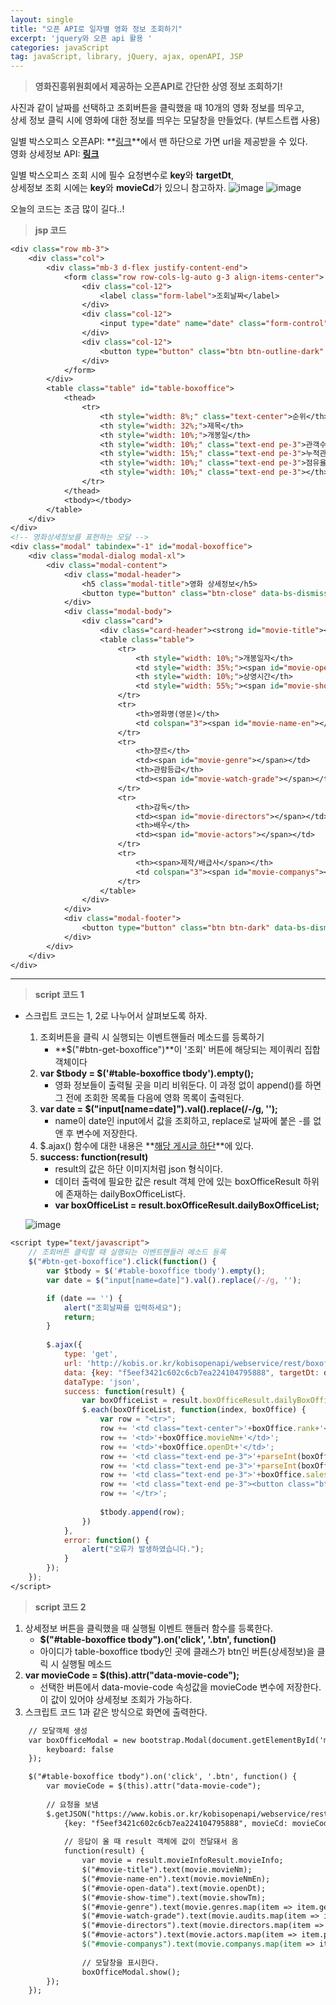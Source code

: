 ```yaml
---
layout: single
title: "오픈 API로 일자별 영화 정보 조회하기"
excerpt: 'jquery와 오픈 api 활용 '
categories: javaScript
tag: javaScript, library, jQuery, ajax, openAPI, JSP
---
```

> **영화진흥위원회에서 제공하는 오픈API로 간단한 상영 정보 조회하기!**

사진과 같이 날짜를 선택하고 조회버튼을 클릭했을 때 10개의 영화 정보를 띄우고, <br> 상세 정보 클릭 시에 영화에 대한 정보를 띄우는 모달창을 만들었다. (부트스트랩 사용)

일별 박스오피스 오픈API: **[링크](https://www.kobis.or.kr/kobisopenapi/homepg/apiservice/searchServiceInfo.do)**에서 맨 하단으로 가면 url을 제공받을 수 있다. <br>
영화 상세정보 API: **[링크](https://www.kobis.or.kr/kobisopenapi/homepg/apiservice/searchServiceInfo.do)**


일별 박스오피스 조회 시에 필수 요청변수로 **key**와 **targetDt**, <br>
상세정보 조회 시에는 **key**와 **movieCd**가 있으니 참고하자.
![image](https://user-images.githubusercontent.com/87356533/147237250-e34f503c-6d7d-44d0-9512-63c3fb196742.png)
![image](https://user-images.githubusercontent.com/87356533/147237297-7b86db97-b744-4a7b-b224-9244d698c782.png)

오늘의 코드는 조금 많이 길다..!

> **jsp 코드**

```jsp
<div class="row mb-3">
    <div class="col">
        <div class="mb-3 d-flex justify-content-end">
            <form class="row row-cols-lg-auto g-3 align-items-center">
                <div class="col-12">
                    <label class="form-label">조회날짜</label>
                </div>
                <div class="col-12">
                    <input type="date" name="date" class="form-control"/>
                </div>
                <div class="col-12">
                    <button type="button" class="btn btn-outline-dark" id="btn-get-boxoffice">조회</button>
                </div>
            </form>
        </div>
        <table class="table" id="table-boxoffice">
            <thead>
                <tr>
                    <th style="width: 8%;" class="text-center">순위</th>
                    <th style="width: 32%;">제목</th>
                    <th style="width: 10%;">개봉일</th>
                    <th style="width: 10%;" class="text-end pe-3">관객수</th>
                    <th style="width: 15%;" class="text-end pe-3">누적관객수</th>
                    <th style="width: 10%;" class="text-end pe-3">점유율</th>
                    <th style="width: 10%;" class="text-end pe-3"></th>
                </tr>
            </thead>
            <tbody></tbody>
        </table>
    </div>
</div>
<!-- 영화상세정보를 표현하는 모달 -->
<div class="modal" tabindex="-1" id="modal-boxoffice">
    <div class="modal-dialog modal-xl">
        <div class="modal-content">
            <div class="modal-header">
                <h5 class="modal-title">영화 상세정보</h5>
                <button type="button" class="btn-close" data-bs-dismiss="modal" aria-label="Close"></button>
            </div>
            <div class="modal-body">
                <div class="card">
                    <div class="card-header"><strong id="movie-title"></strong></div>
                    <table class="table">
                        <tr>
                            <th style="width: 10%;">개봉일자</th>
                            <td style="width: 35%;"><span id="movie-open-data"></span></td>
                            <th style="width: 10%;">상영시간</th>
                            <td style="width: 55%;"><span id="movie-show-time"></span> 분</td>
                        </tr>
                        <tr>
                            <th>영화명(영문)</th>
                            <td colspan="3"><span id="movie-name-en"></span></td>
                        </tr>
                        <tr>
                            <th>쟝르</th>
                            <td><span id="movie-genre"></span></td>
                            <th>관람등급</th>
                            <td><span id="movie-watch-grade"></span></td>
                        </tr>
                        <tr>
                            <th>감독</th>
                            <td><span id="movie-directors"></span></td>
                            <th>배우</th>
                            <td><span id="movie-actors"></span></td>
                        </tr>
                        <tr>
                            <th><span>제작/배급사</span></th>
                            <td colspan="3"><span id="movie-companys"></span></td>
                        </tr>
                    </table>
                </div>
            </div>
            <div class="modal-footer">
                <button type="button" class="btn btn-dark" data-bs-dismiss="modal">확인</button>
            </div>
        </div>
    </div>
</div>
```
---
> **script 코드 1**

- 스크립트 코드는 1, 2로 나누어서 살펴보도록 하자.
    1. 조회버튼을 클릭 시 실행되는 이벤트핸들러 메소드를 등록하기
        - **$("#btn-get-boxoffice")**이 '조회' 버튼에 해당되는 제이쿼리 집합객체이다
    2. **var $tbody = $('#table-boxoffice tbody').empty();**
        - 영화 정보들이 출력될 곳을 미리 비워둔다. 이 과정 없이 append()를 하면 그 전에 조회한 목록들 다음에 영화 목록이 출력된다.
    3. **var date = $("input[name=date]").val().replace(/-/g, '');**
        - name이 date인 input에서 값을 조회하고, replace로 날짜에 붙은 -를 없앤 후 변수에 저장한다.
    4. $.ajax() 함수에 대한 내용은 **[해당 게시글 하단](https://subtitle1.github.io/javascript/jq-ajax/)**에 있다.
    5. **success: function(result)**
        - result의 값은 하단 이미지처럼 json 형식이다. <br> 
        - 데이터 출력에 필요한 값은 result 객체 안에 있는 boxOfficeResult 하위에 존재하는 dailyBoxOfficeList다. <br> 
        - **var boxOfficeList = result.boxOfficeResult.dailyBoxOfficeList;**

    ![image](https://user-images.githubusercontent.com/87356533/147243511-b248a62b-49fb-48ad-80e2-efe92618ef79.png)

```jsp
<script type="text/javascript">
    // 조회버튼 클릭할 때 실행되는 이벤트핸들러 메소드 등록
    $("#btn-get-boxoffice").click(function() {
        var $tbody = $('#table-boxoffice tbody').empty();
        var date = $("input[name=date]").val().replace(/-/g, '');

        if (date == '') {
            alert("조회날짜를 입력하세요");
            return;
        }
        
        $.ajax({
            type: 'get',
            url: 'http://kobis.or.kr/kobisopenapi/webservice/rest/boxoffice/searchDailyBoxOfficeList.json',
            data: {key: "f5eef3421c602c6cb7ea224104795888", targetDt: date},
            dataType: 'json',
            success: function(result) {
                var boxOfficeList = result.boxOfficeResult.dailyBoxOfficeList;
                $.each(boxOfficeList, function(index, boxOffice) {
                    var row = "<tr>";
                    row += '<td class="text-center">'+boxOffice.rank+'</td>';
                    row += '<td>'+boxOffice.movieNm+'</td>';
                    row += '<td>'+boxOffice.openDt+'</td>';
                    row += '<td class="text-end pe-3">'+parseInt(boxOffice.audiCnt).toLocaleString()+' 명</td>';
                    row += '<td class="text-end pe-3">'+parseInt(boxOffice.audiAcc).toLocaleString()+' 명</td>';
                    row += '<td class="text-end pe-3">'+boxOffice.salesShare+'%</td>';
                    row += '<td class="text-end pe-3"><button class="btn btn-outline-dark btn-sm" data-movie-code="'+boxOffice.movieCd+'">상세정보</button></td>';
                    row += '</tr>';
                    
                    $tbody.append(row);
                })
            },
            error: function() {
                alert("오류가 발생하였습니다.");
            }
        });
    });
</script>
```

> **script 코드 2**

1. 상세정보 버튼을 클릭했을 때 실행될 이벤트 핸들러 함수를 등록한다.
    - **$("#table-boxoffice tbody").on('click', '.btn', function()**
    - 아이디가 table-boxoffice tbody인 곳에 클래스가 btn인 버튼(상세정보)을 클릭 시 실행될 메소드
2. **var movieCode = $(this).attr("data-movie-code");**
    - 선택한 버튼에서 data-movie-code 속성값을 movieCode 변수에 저장한다. <br>
    이 값이 있어야 상세정보 조회가 가능하다.
3. 스크립트 코드 1과 같은 방식으로 화면에 출력한다.

```jsp
    // 모달객체 생성
	var boxOfficeModal = new bootstrap.Modal(document.getElementById('modal-boxoffice'), {
		keyboard: false
	});

	$("#table-boxoffice tbody").on('click', '.btn', function() {
		var movieCode = $(this).attr("data-movie-code");
		
		// 요청을 보냄
		$.getJSON("https://www.kobis.or.kr/kobisopenapi/webservice/rest/movie/searchMovieInfo.json", 
			{key: "f5eef3421c602c6cb7ea224104795888", movieCd: movieCode}, 
			
			// 응답이 올 때 result 객체에 값이 전달돼서 옴
			function(result) {
				var movie = result.movieInfoResult.movieInfo;
				$("#movie-title").text(movie.movieNm);
				$("#movie-name-en").text(movie.movieNmEn);
				$("#movie-open-data").text(movie.openDt);
				$("#movie-show-time").text(movie.showTm);
				$("#movie-genre").text(movie.genres.map(item => item.genreNm).join(', '));
				$("#movie-watch-grade").text(movie.audits.map(item => item.watchGradeNm).join(', '));
				$("#movie-directors").text(movie.directors.map(item => item.peopleNm).join(', '));
				$("#movie-actors").text(movie.actors.map(item => item.peopleNm).filter((item, index) => index < 5).join(', '));
				$("#movie-companys").text(movie.companys.map(item => item.companyNm + "("+item.companyPartNm+")").join(', '))
				
				// 모달창을 표시한다.
				boxOfficeModal.show();		
		});
	});
```